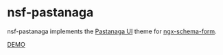# nsf-pastanaga

nsf-pastanaga implements the [Pastanaga UI](https://github.com/plone/pastanaga-angular) theme for [ngx-schema-form](https://github.com/makinacorpus/ngx-schema-form).

[DEMO](https://guillotinaweb.github.io/nsf-pastanaga/dist/nsf-pastanaga/)

